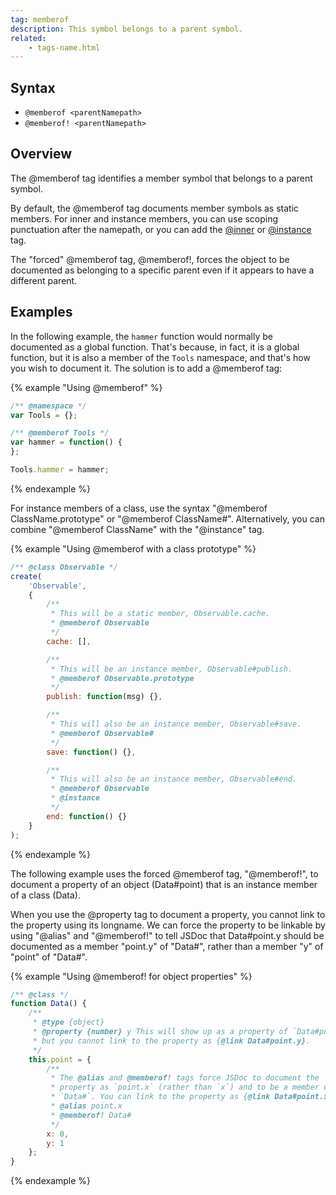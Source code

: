 ```yaml
---
tag: memberof
description: This symbol belongs to a parent symbol.
related:
    - tags-name.html
---
```


## Syntax

+ `@memberof <parentNamepath>`
+ `@memberof! <parentNamepath>`


## Overview

The @memberof tag identifies a member symbol that belongs to a parent symbol.

By default, the @memberof tag documents member symbols as static members. For inner and instance
members, you can use scoping punctuation after the namepath, or you can add the [@inner][inner-tag]
or [@instance][instance-tag] tag.

The "forced" @memberof tag, @memberof!, forces the object to be documented as belonging to a specific
parent even if it appears to have a different parent.

[inner-tag]: tags-inner.html
[instance-tag]: tags-instance.html


## Examples

In the following example, the `hammer` function would normally be documented as a global function.
That's because, in fact, it is a global function, but it is also a member of the `Tools` namespace,
and that's how you wish to document it. The solution is to add a @memberof tag:

{% example "Using @memberof" %}

```js
/** @namespace */
var Tools = {};

/** @memberof Tools */
var hammer = function() {
};

Tools.hammer = hammer;
```
{% endexample %}

For instance members of a class, use the syntax "@memberof ClassName.prototype" or "@memberof
ClassName#". Alternatively, you can combine "@memberof ClassName" with the "@instance" tag.

{% example "Using @memberof with a class prototype" %}

```js
/** @class Observable */
create(
    'Observable',
    {
        /**
         * This will be a static member, Observable.cache.
         * @memberof Observable
         */
        cache: [],

        /**
         * This will be an instance member, Observable#publish.
         * @memberof Observable.prototype
         */
        publish: function(msg) {},

        /**
         * This will also be an instance member, Observable#save.
         * @memberof Observable#
         */
        save: function() {},

        /**
         * This will also be an instance member, Observable#end.
         * @memberof Observable
         * @instance
         */
        end: function() {}
    }
);
```
{% endexample %}

The following example uses the forced @memberof tag, "@memberof!", to document a property of an
object (Data#point) that is an instance member of a class (Data).

When you use the @property tag to document a property, you cannot link to the property using its
longname. We can force the property to be linkable by using "@alias" and "@memberof!" to tell JSDoc
that Data#point.y should be documented as a member "point.y" of "Data#", rather than a member "y" of
"point" of "Data#".

{% example "Using @memberof! for object properties" %}

```js
/** @class */
function Data() {
    /**
     * @type {object}
     * @property {number} y This will show up as a property of `Data#point`,
     * but you cannot link to the property as {@link Data#point.y}.
     */
    this.point = {
        /**
         * The @alias and @memberof! tags force JSDoc to document the
         * property as `point.x` (rather than `x`) and to be a member of
         * `Data#`. You can link to the property as {@link Data#point.x}.
         * @alias point.x
         * @memberof! Data#
         */
        x: 0,
        y: 1
    };
}
```
{% endexample %}
